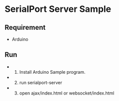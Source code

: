 SerialPort Server Sample
========================

Requirement
-----------
* Arduino


Run
---
- 1. Install Arduino Sample program.
- 2. run serialport-server
- 3. open ajax/index.html or websocket/index.html
